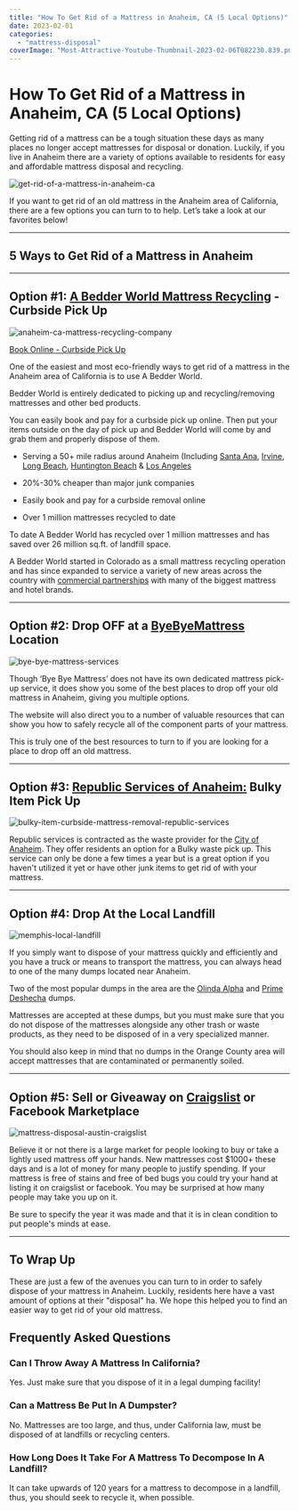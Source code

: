 ```yaml
---
title: "How To Get Rid of a Mattress in Anaheim, CA (5 Local Options)"
date: 2023-02-01
categories: 
  - "mattress-disposal"
coverImage: "Most-Attractive-Youtube-Thumbnail-2023-02-06T082230.839.png"
---
```


# How To Get Rid of a Mattress in Anaheim, CA (5 Local Options)

Getting rid of a mattress can be a tough situation these days as many places no longer accept mattresses for disposal or donation. Luckily, if you live in Anaheim there are a variety of options available to residents for easy and affordable mattress disposal and recycling.

![get-rid-of-a-mattress-in-anaheim-ca](images/Most-Attractive-Youtube-Thumbnail-2023-02-06T082230.839-1024x576.png)

If you want to get rid of an old mattress in the Anaheim area of California, there are a few options you can turn to to help. Let’s take a look at our favorites below! 

* * *

## 5 Ways to Get Rid of a Mattress in Anaheim

* * *

## Option #1: [A Bedder World Mattress Recycling](https://www.abedderworld.com/Anaheim-CA) \- Curbside Pick Up

![anaheim-ca-mattress-recycling-company](images/Screen-Shot-2023-02-06-at-7.40.27-AM-1024x493.png)

[Book Online - Curbside Pick Up](https://www.abedderworld.com/Anaheim-CA)

One of the easiest and most eco-friendly ways to get rid of a mattress in the Anaheim area of California is to use A Bedder World.

Bedder World is entirely dedicated to picking up and recycling/removing mattresses and other bed products.

You can easily book and pay for a curbside pick up online. Then put your items outside on the day of pick up and Bedder World will come by and grab them and properly dispose of them.

- Serving a 50+ mile radius around Anaheim (Including [Santa Ana](https://www.abedderworld.com/Santa-Ana-CA), [Irvine](https://www.abedderworld.com/Irvine-CA), [Long Beach](https://www.abedderworld.com/Long-Beach-CA), [Huntington Beach](https://www.abedderworld.com/Huntington-Beach-CA) & [Los Angeles](https://www.abedderworld.com/Los-Angeles-CA)

- 20%-30% cheaper than major junk companies

- Easily book and pay for a curbside removal online

- Over 1 million mattresses recycled to date

To date A Bedder World has recycled over 1 million mattresses and has saved over 26 million sq.ft. of landfill space.

A Bedder World started in Colorado as a small mattress recycling operation and has since expanded to service a variety of new areas across the country with [commercial partnerships](https://www.abedderworld.com/commercial/) with many of the biggest mattress and hotel brands.

* * *

## Option #2: Drop OFF at a [ByeByeMattress](https://byebyemattress.com/programs-by-state/california) Location

![bye-bye-mattress-services](images/BBM-Color-Paper-1@2x.png)

Though ‘Bye Bye Mattress’ does not have its own dedicated mattress pick-up service, it does show you some of the best places to drop off your old mattress in Anaheim, giving you multiple options.

The website will also direct you to a number of valuable resources that can show you how to safely recycle all of the component parts of your mattress.

This is truly one of the best resources to turn to if you are looking for a place to drop off an old mattress.

* * *

## Option #3: [Republic Services of Anaheim:](https://www.republicservices.com/municipality/anaheim-ca) Bulky Item Pick Up

![bulky-item-curbside-mattress-removal-republic-services](images/Screen-Shot-2023-02-06-at-8.05.34-AM-1024x533.png)

Republic services is contracted as the waste provider for the [City of Anaheim](https://www.anaheim.net/). They offer residents an option for a Bulky waste pick up. This service can only be done a few times a year but is a great option if you haven't utilized it yet or have other junk items to get rid of with your mattress.

* * *

## Option #4: Drop At the Local Landfill

![memphis-local-landfill](images/Screen-Shot-2023-01-13-at-3.33.02-PM-1024x623.png)

If you simply want to dispose of your mattress quickly and efficiently and you have a truck or means to transport the mattress, you can always head to one of the many dumps located near Anaheim.

Two of the most popular dumps in the area are the [Olinda Alpha](https://oclandfills.com/landfills/olinda-landfill) and [Prime Deshecha](https://oclandfills.com/landfills/prima-deshecha-landfill) dumps. 

Mattresses are accepted at these dumps, but you must make sure that you do not dispose of the mattresses alongside any other trash or waste products, as they need to be disposed of in a very specialized manner. 

You should also keep in mind that no dumps in the Orange County area will accept mattresses that are contaminated or permanently soiled. 

* * *

## Option #5: Sell or Giveaway on [Craigslist](https://orangecounty.craigslist.org/) or Facebook Marketplace

![mattress-disposal-austin-craigslist](images/Screen-Shot-2019-12-11-at-8.06.07-AM-edited.png)

Believe it or not there is a large market for people looking to buy or take a lightly used mattress off your hands. New mattresses cost $1000+ these days and is a lot of money for many people to justify spending. If your mattress is free of stains and free of bed bugs you could try your hand at listing it on craigslist or facebook. You may be surprised at how many people may take you up on it.

Be sure to specify the year it was made and that it is in clean condition to put people's minds at ease.

* * *

## **To Wrap Up**

These are just a few of the avenues you can turn to in order to safely dispose of your mattress in Anaheim. Luckily, residents here have a vast amount of options at their "disposal" ha. We hope this helped you to find an easier way to get rid of your old mattress.

## **Frequently Asked Questions**

### **Can I Throw Away A Mattress In California?**

Yes. Just make sure that you dispose of it in a legal dumping facility!

### **Can a Mattress Be Put In A Dumpster?**

No. Mattresses are too large, and thus, under California law, must be disposed of at landfills or recycling centers.

### **How Long Does It Take For A Mattress To Decompose In A Landfill?**

It can take upwards of 120 years for a mattress to decompose in a landfill, thus, you should seek to recycle it, when possible.
